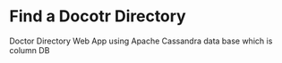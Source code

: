 # Find a Docotr Directory
Doctor Directory Web App using Apache Cassandra data base which is column DB
